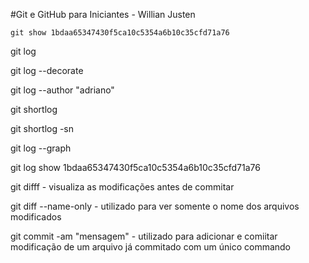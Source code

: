 #Git e GitHub para Iniciantes - Willian Justen

`git show 1bdaa65347430f5ca10c5354a6b10c35cfd71a76`

git log

git log --decorate

git log --author "adriano"

git shortlog

git shortlog -sn

git log --graph

git log show 1bdaa65347430f5ca10c5354a6b10c35cfd71a76

git difff - visualiza as modificações antes de commitar

git diff --name-only - utilizado para ver somente o nome dos arquivos modificados

git commit -am "mensagem" - utilizado para adicionar e comiitar modificação de um arquivo já commitado com um único commando


